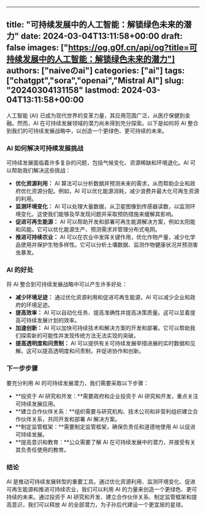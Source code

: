 
---
title: "可持续发展中的人工智能：解锁绿色未来的潜力"
date: 2024-03-04T13:11:58+00:00
draft: false
images: ["https://og.g0f.cn/api/og?title=可持续发展中的人工智能：解锁绿色未来的潜力"]
authors: ["naiveのai"]
categories: ["ai"]
tags: ["chatgpt","sora","openai","Mistral AI"]
slug: "20240304131158"
lastmod: 2024-03-04T13:11:58+00:00
---
人工智能 (AI) 已成为现代世界的变革力量，其应用范围广泛，从医疗保健到金融。然而，AI 在可持续发展领域的潜力尚未得到充分探索。以下是如何将 AI 整合到我们的可持续发展战略中，以创造一个更绿色、更可持续的未来。

### AI 如何解决可持续发展挑战

可持续发展面临着许多复杂的问题，包括气候变化、资源稀缺和环境退化。AI 可以帮助我们解决这些挑战：

- **优化资源利用：** AI 算法可以分析数据并预测未来的需求，从而帮助企业和政府优化资源分配。例如，AI 可以优化能源消耗，减少浪费并最大化可再生资源的利用。
- **监测环境变化：** AI 可以处理大量数据，从卫星图像到传感器读数，以监测环境变化。这使我们能够及早发现问题并采取预防措施来缓解其影响。
- **促进可再生能源：** AI 可以帮助开发和部署可再生能源解决方案，例如太阳能和风能。它可以优化能源生产、预测需求并管理分布式电网。
- **推进可持续农业：** AI 可以在农业中发挥关键作用，优化作物产量，减少化学品使用并保护生物多样性。它可以分析土壤数据、监测作物健康状况并预测害虫暴发。

### AI 的好处

将 AI 整合到可持续发展战略中可以产生许多好处：

- **减少环境足迹：** 通过优化资源利用和促进可再生能源，AI 可以减少企业和政府的环境足迹。
- **提高效率：** AI 可以自动化任务、提高准确性并提高决策质量。这可以显着提高可持续发展计划的效率。
- **加速创新：** AI 可以加快可持续技术和解决方案的开发和部署。它可以帮助我们探索新的可能性并发现传统方法无法实现的突破。
- **提高透明度和问责制：** AI 可以提供有关可持续发展举措进展的实时数据和见解。这可以提高透明度和问责制，并促进协作和创新。

### 下一步步骤

要充分利用 AI 的可持续发展潜力，我们需要采取以下步骤：

- **投资于 AI 研究和开发：**需要政府和企业投资于 AI 研究和开发，重点关注可持续发展应用。
- **建立合作伙伴关系：**组织需要与研究机构、技术公司和非营利组织建立合作伙伴关系，共同开发和部署 AI 解决方案。
- **制定监管框架：**需要制定监管框架，确保负责任和道德地使用 AI 以促进可持续发展。
- **提高意识和教育：**公众需要了解 AI 在可持续发展中的潜力，并接受有关其负责任使用的教育。

### 结论

AI 是推动可持续发展转型的重要工具。通过优化资源利用、监测环境变化、促进可再生能源和推进可持续农业，我们可以利用 AI 的力量来创造一个更绿色、更可持续的未来。通过投资于 AI 研究和开发、建立合作伙伴关系、制定监管框架和提高意识，我们可以释放 AI 的全部潜力，为子孙后代建设一个更宜居的星球。
